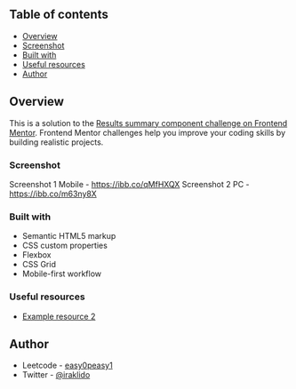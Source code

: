 ## Table of contents

  - [Overview](#overview)
  - [Screenshot](#screenshot)
  - [Built with](#built-with)
  - [Useful resources](#useful-resources)
  - [Author](#author)

## Overview

This is a solution to the [Results summary component challenge on Frontend Mentor](https://www.frontendmentor.io/challenges/results-summary-component-CE_K6s0maV). Frontend Mentor challenges help you improve your coding skills by building realistic projects. 

### Screenshot

  Screenshot 1 Mobile - https://ibb.co/qMfHXQX
  Screenshot 2 PC - https://ibb.co/m63ny8X

### Built with

- Semantic HTML5 markup
- CSS custom properties
- Flexbox
- CSS Grid
- Mobile-first workflow

### Useful resources

- [Example resource 2](https://www.figma.com/file/pkCAMpFmaXpS8OzVXlEHkR/results-summary-component?node-id=14-2&t=W2vDZj70fbr4lPBo-0)

## Author

- Leetcode - [easy0peasy1](https://leetcode.com/easy0peasy1/)
- Twitter - [@iraklido](https://twitter.com/iraklido)